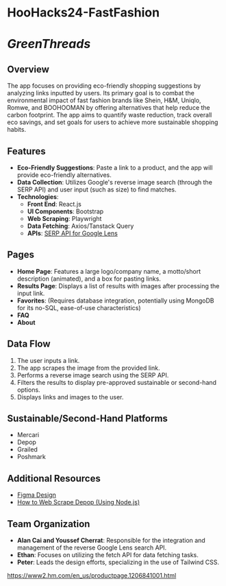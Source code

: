 # HooHacks24-FastFashion
# *GreenThreads*

## Overview
The app focuses on providing eco-friendly shopping suggestions by analyzing links inputted by users. Its primary goal is to combat the environmental impact of fast fashion brands like Shein, H&M, Uniqlo, Romwe, and BOOHOOMAN by offering alternatives that help reduce the carbon footprint. The app aims to quantify waste reduction, track overall eco savings, and set goals for users to achieve more sustainable shopping habits.

## Features

- **Eco-Friendly Suggestions**: Paste a link to a product, and the app will provide eco-friendly alternatives.
- **Data Collection**: Utilizes Google's reverse image search (through the SERP API) and user input (such as size) to find matches.
- **Technologies**:
  - **Front End**: React.js
  - **UI Components**: Bootstrap
  - **Web Scraping**: Playwright
  - **Data Fetching**: Axios/Tanstack Query
  - **APIs**: [SERP API for Google Lens](https://serpapi.com/google-lens-api)

## Pages

- **Home Page**: Features a large logo/company name, a motto/short description (animated), and a box for pasting links.
- **Results Page**: Displays a list of results with images after processing the input link.
- **Favorites**: (Requires database integration, potentially using MongoDB for its no-SQL, ease-of-use characteristics)
- **FAQ**
- **About**

## Data Flow

1. The user inputs a link.
2. The app scrapes the image from the provided link.
3. Performs a reverse image search using the SERP API.
4. Filters the results to display pre-approved sustainable or second-hand options.
5. Displays links and images to the user.

## Sustainable/Second-Hand Platforms

- Mercari
- Depop
- Grailed
- Poshmark

## Additional Resources

- [Figma Design](https://www.figma.com/file/qDeK9jArdRpxnJMwikZvnb/HooHacks?type=whiteboard&node-id=0%3A1&t=M0atigq7r6GQN2cJ-1)
- [How to Web Scrape Depop (Using Node.js)](https://www.youtube.com/watch?v=DIzu0iSQHtE)

## Team Organization

- **Alan Cai and Youssef Cherrat**: Responsible for the integration and management of the reverse Google Lens search API.
- **Ethan**: Focuses on utilizing the fetch API for data fetching tasks.
- **Peter**: Leads the design efforts, specializing in the use of Tailwind CSS.


https://www2.hm.com/en_us/productpage.1206841001.html
